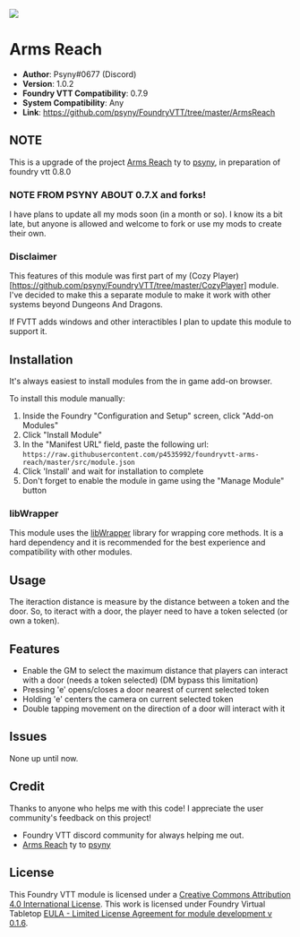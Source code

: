 ![](https://img.shields.io/badge/Foundry-v0.6.2-informational)
# Arms Reach

* **Author**: Psyny#0677  (Discord)
* **Version**: 1.0.2
* **Foundry VTT Compatibility**: 0.7.9
* **System Compatibility**: Any
* **Link**: https://github.com/psyny/FoundryVTT/tree/master/ArmsReach


## NOTE

This is a upgrade of the project [Arms Reach](https://github.com/psyny/FoundryVTT/tree/master/ArmsReach) ty to [psyny](https://github.com/psyny), in preparation of foundry vtt 0.8.0

### NOTE FROM PSYNY ABOUT 0.7.X and forks!

I have plans to update all my mods soon (in a month or so).
I know its a bit late, but anyone is allowed and welcome to fork or use my mods to create their own.

### Disclaimer

This features of this module was first part of my (Cozy Player)[https://github.com/psyny/FoundryVTT/tree/master/CozyPlayer] module. I've decided to make this a separate module to make it work with other systems beyond Dungeons And Dragons.

If FVTT adds windows and other interactibles I plan to update this module to support it.

## Installation

It's always easiest to install modules from the in game add-on browser.

To install this module manually:
1.  Inside the Foundry "Configuration and Setup" screen, click "Add-on Modules"
2.  Click "Install Module"
3.  In the "Manifest URL" field, paste the following url:
`https://raw.githubusercontent.com/p4535992/foundryvtt-arms-reach/master/src/module.json`
4.  Click 'Install' and wait for installation to complete
5.  Don't forget to enable the module in game using the "Manage Module" button

### libWrapper

This module uses the [libWrapper](https://github.com/ruipin/fvtt-lib-wrapper) library for wrapping core methods. It is a hard dependency and it is recommended for the best experience and compatibility with other modules.

## Usage

The iteraction distance is measure by the distance between a token and the door. So, to iteract with a door, the player need to have a token selected (or own a token).

## Features

* Enable the GM to select the maximum distance that players can interact with a door (needs a token selected) (DM bypass this limitation)
* Pressing 'e' opens/closes a door nearest of current selected token
* Holding 'e' centers the camera on current selected token
* Double tapping movement on the direction of a door will interact with it

## Issues

None up until now.
## Credit

Thanks to anyone who helps me with this code! I appreciate the user community's feedback on this project!

- Foundry VTT discord community for always helping me out.
- [Arms Reach](https://github.com/psyny/FoundryVTT/tree/master/ArmsReach) ty to [psyny](https://github.com/psyny)

## License
This Foundry VTT module is licensed under a [Creative Commons Attribution 4.0 International License](http://creativecommons.org/licenses/by/4.0/).
This work is licensed under Foundry Virtual Tabletop [EULA - Limited License Agreement for module development v 0.1.6](http://foundryvtt.com/pages/license.html).

